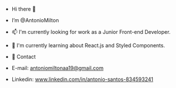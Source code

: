 - Hi there 👋 
- I’m @AntonioMilton

- 📫 I'm currently looking for work as a Junior Front-end Developer. 

- 🌱 I'm currently learning about React.js and Styled Components.

- 📩 Contact

- E-mail: antoniomiltonaa19@gmail.com 
- Linkedin: www.linkedin.com/in/antonio-santos-834593241
